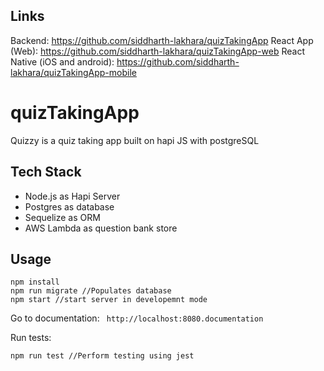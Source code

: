 ## Links
Backend: https://github.com/siddharth-lakhara/quizTakingApp
React App (Web): https://github.com/siddharth-lakhara/quizTakingApp-web
React Native (iOS and android): https://github.com/siddharth-lakhara/quizTakingApp-mobile

# quizTakingApp
Quizzy is a quiz taking app built on hapi JS with postgreSQL

## Tech Stack
- Node.js as Hapi Server
- Postgres as database
- Sequelize as ORM
- AWS Lambda as question bank store

## Usage
```
npm install
npm run migrate //Populates database
npm start //start server in developemnt mode
```

Go to documentation:
``` http://localhost:8080.documentation```

Run tests:
```
npm run test //Perform testing using jest
```